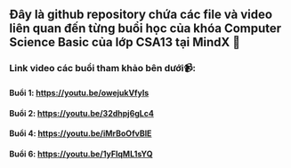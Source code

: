 ## Đây là github repository chứa các file và video liên quan đến từng buổi học của khóa Computer Science Basic của lớp CSA13 tại MindX 📖
### Link video các buổi tham khảo bên dưới📹:
#### Buổi 1: https://youtu.be/owejukVfyls
#### Buổi 2: https://youtu.be/32dhpj6gLc4
#### Buổi 4: https://youtu.be/iMrBoOfvBIE
#### Buổi 6: https://youtu.be/1yFlqML1sYQ
